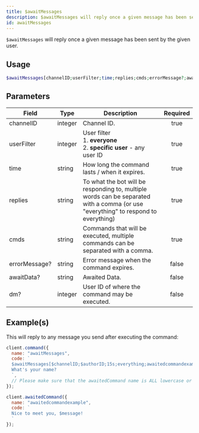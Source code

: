 ```yaml
---
title: $awaitMessages
description: $awaitMessages will reply once a given message has been sent by the given user.
id: awaitMessages
---
```


`$awaitMessages` will reply once a given message has been sent by the given user.

## Usage

```php
$awaitMessages[channelID;userFilter;time;replies;cmds;errorMessage?;awaitData?;dm?]
```

## Parameters

| Field         | Type    | Description                                                                                                                        | Required |
| ------------- | ------- | ---------------------------------------------------------------------------------------------------------------------------------- | :------: |
| channelID     | integer | Channel ID.                                                                                                                        |   true   |
| userFilter    | integer | User filter <br /> 1. **everyone** <br /> 2. **specific user** - any user ID                                                       |   true   |
| time          | string  | How long the command lasts / when it expires.                                                                                      |   true   |
| replies       | string  | To what the bot will be responding to, multiple words can be separated with a comma (or use "everything" to respond to everything) |   true   |
| cmds          | string  | Commands that will be executed, multiple commands can be separated with a comma.                                                   |   true   |
| errorMessage? | string  | Error message when the command expires.                                                                                            |  false   |
| awaitData?    | string  | Awaited Data.                                                                                                                      |  false   |
| dm?           | integer | User ID of where the command may be executed.                                                                                      |  false   |

## Example(s)

This will reply to any message you send after executing the command:

```js
client.command({
  name: "awaitMessages",
  code: `
  $awaitMessages[$channelID;$authorID;15s;everything;awaitedcommandexample;Oh? You don't want to talk to me..?] 
  What's your name?
  `,
  // Please make sure that the awaitedCommand name is ALL lowercase or else it won't work.
});

client.awaitedCommand({
  name: "awaitedcommandexample",
  code: `
  Nice to meet you, $message!
  `
});
```

